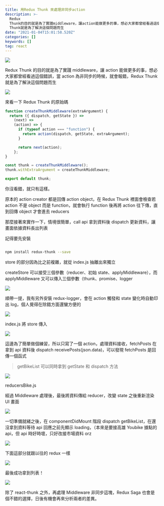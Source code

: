 ```yaml
---
title: 用Redux Thunk 來處理非同步action
description: >-
  Redux
  Thunk的目的就是為了實踐middleware，讓action能做更多的事，想必大家都曾經看過這個錯誤，當action為非同步的時候，就會報錯，Redux
  Thunk就是為了解決這個問題而生
date: "2021-01-04T15:01:58.520Z"
categories: []
keywords: []
tag: react
---
```


![](/img/1__gf4tBJx__PdjmBLS4rRartA.jpeg)

Redux Thunk 的目的就是為了實踐 middleware，讓 action 能做更多的事，想必大家都曾經看過這個錯誤，當 action 為非同步的時候，就會報錯，Redux Thunk 就是為了解決這個問題而生

![](/img/1__ekcM1PkJ3fMjDpeOWxRWJw.png)

來看一下 Redux Thunk 的原始碼

```javascript
function createThunkMiddleware(extraArgument) {
  return ({ dispatch, getState }) =>
    (next) =>
    (action) => {
      if (typeof action === "function") {
        return action(dispatch, getState, extraArgument);
      }

      return next(action);
    };
}

const thunk = createThunkMiddleware();
thunk.withExtraArgument = createThunkMiddleware;

export default thunk;
```

你沒看錯，就只有這樣。

原本的 action creator 都是回傳 action object，在 Redux Thunk 裡面會檢查若 action 不是 object 而是 function，就會執行 function 後再將 action 往下傳，直到回傳 object 才會進去 reducers

那麼接著來實作一下，情境很簡單，call api 拿到資料後 dispatch 更新資料，讓畫面依據資料長出列表

記得要先安裝

```bash

npm install redux-thunk --save
```

store 的部分因為比之前複雜，就從 index.js 抽離出來獨立

createStore 可以接受三個參數（reducer、初始 state、applyMiddleware），而 applyMiddleware 又可以傳入三個參數（thunk、promise、logger

![](/img/1__K2LLVncApmUK0TkWlvy8rA.png)

順帶一提，我有另外安裝 redux-logger，會在 action 觸發和 state 變化時自動印出 log，個人覺得在除錯方面還蠻方便的

![](/img/1__stLLJs2Q2K2TpjEknQlZPA.png)

index.js 將 store 傳入

![](/img/1__ZarBppUuBsvlbtDu4YJceA.png)

這邊為了簡單做個練習，所以只寫了一個 action，處理資料接收，fetchPosts 在拿到 api 資料後 dispatch receivePosts(json.data)，可以發現 fetchPosts 是回傳一個函式

> getBikeList 可以同時拿到 getState 和 dispatch 方法

![](/img/1__6N2M6dT60CsF2YQ1BtrbvA.png)

reducersBike.js

經過 Middleware 處理後，最後將資料傳給 reducer，改變 state 之後重新渲染 UI 畫面

![](/img/1__y5__qlwXaC__UniuzdhkEMiQ.png)

一切準備就緒之後，在 componentDidMount 階段 dispatch getBikeList，在還沒拿到資料等待 api 回應之前先顯示 loading，（本來是要接高雄 Youbike 據點的 api，但 api 時好時壞，只好改接市場資料 orz

![](/img/1__jqO3AQHfT07Ep__U7965wJg.png)

下面這部分就跟以往的 redux 一樣

![](/img/1__BPEhOFjLStr2AGsnibEE4w.png)

最後成功拿到列表！

![](/img/1__iIFAZUuqTTv251XRrtqr__Q.png)

除了 react-thunk 之外，再處理 Middleware 非同步這塊，Redux Saga 也會是個不錯的選擇，日後有機會再來分析兩者的差異。
